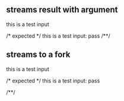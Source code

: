 ## streams result with argument
this is a test input

/* expected */
this is a test input: pass
/**/

## streams to a fork
this is a test input

/* expected */
this is a test input: pass

/**/